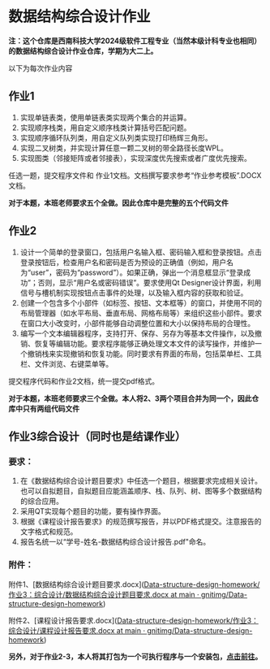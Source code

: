 # 数据结构综合设计作业

**注：这个仓库是西南科技大学2024级软件工程专业（当然本级计科专业也相同）的数据结构综合设计作业仓库，学期为大二上。**

以下为每次作业内容

## 作业1

1. 实现单链表类，使用单链表类实现两个集合的并运算。
2. 实现顺序栈类，用自定义顺序栈类计算括号匹配问题。
3. 实现顺序循环队列类，用自定义队列类实现打印杨辉三角形。
4. 实现二叉树类，并实现计算任意一颗二叉树的带全路径长度WPL。
5. 实现图类（邻接矩阵或者邻接表），实现深度优先搜索或者广度优先搜索。  

任选一题，提交程序文件和 作业1文档。文档撰写要求参考“作业参考模板”.DOCX文档。

**对于本题，本班老师要求五个全做。因此仓库中是完整的五个代码文件**

## 作业2

1. 设计一个简单的登录窗口，包括用户名输入框、密码输入框和登录按钮。点击登录按钮后，检查用户名和密码是否为预设的正确值（例如，用户名为“user”，密码为“password”）。如果正确，弹出一个消息框显示“登录成功”；否则，显示“用户名或密码错误”。要求使用Qt Designer设计界面，利用信号与槽机制实现按钮点击事件的处理，以及输入框内容的获取和验证。
2. 创建一个包含多个小部件（如标签、按钮、文本框等）的窗口，并使用不同的布局管理器（如水平布局、垂直布局、网格布局等）来组织这些小部件。要求在窗口大小改变时，小部件能够自动调整位置和大小以保持布局的合理性。
3. 编写一个文本编辑器程序，支持打开、保存、另存为等基本文件操作，以及撤销、恢复等编辑功能。要求程序能够正确处理文本文件的读写操作，并维护一个撤销栈来实现撤销和恢复功能。同时要求有界面的布局，包括菜单栏、工具栏、文件浏览、右键菜单等。

 提交程序代码和作业2文档，统一提交pdf格式。 

**对于本题，本班老师要求三个全做。本人将2、3两个项目合并为同一个，因此仓库中只有两组代码文件**

## 作业3综合设计（同时也是结课作业）

### 要求：

1. 在《数据结构综合设计题目要求》中任选一个题目，根据要求完成相关设计。也可以自拟题目，自拟题目应能涵盖顺序、栈、队列、树、图等多个数据结构的综合应用。
2. 采用QT实现每个题目的功能，要有操作界面。
3. 根据《课程设计报告要求》的规范撰写报告，并以PDF格式提交。注意报告的文字格式和规范。
4. 报告名统一以“学号-姓名-数据结构综合设计报告.pdf"命名。

### 附件：

附件1、[数据结构综合设计题目要求.docx]([Data-structure-design-homework/作业3：综合设计/数据结构综合设计题目要求.docx at main · gnitimg/Data-structure-design-homework](https://github.com/gnitimg/Data-structure-design-homework/blob/main/作业3：综合设计/数据结构综合设计题目要求.docx))

附件2、[课程设计报告要求.docx]([Data-structure-design-homework/作业3：综合设计/课程设计报告要求.docx at main · gnitimg/Data-structure-design-homework](https://github.com/gnitimg/Data-structure-design-homework/blob/main/作业3：综合设计/课程设计报告要求.docx))

**另外，对于作业2-3，本人将其打包为一个可执行程序与一个安装包，[点击前往](https://github.com/gnitimg/xiaobaiNoteBook)。**

